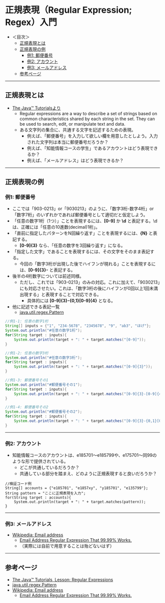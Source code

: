 # 正規表現（Regular Expression; Regex）入門

- ＜目次＞
  - <a href="#intro">正規表現とは</a>
  - <a href="#example">正規表現の例</a>
    - <a href="#ex1">例1: 郵便番号</a>
    - <a href="#ex2">例2: アカウント</a>
    - <a href="#ex3">例3: メールアドレス</a>
  - <a href="#ref">参考ページ</a>

<hr>

## <a name="intro">正規表現とは</a>
- [The Java™ Tutorialsより](https://docs.oracle.com/javase/tutorial/essential/regex/intro.html)
  - Regular expressions are a way to describe a set of strings based on common characteristics shared by each string in the set. They can be used to search, edit, or manipulate text and data.
  - ある文字列の集合に、共通する文字を記述するための表現。
    - 例えば、「郵便番号」を入力して欲しい欄を用意したとしよう。入力された文字列は本当に郵便番号だろうか？
    - 例えば、「知能情報コースの学生」であるアカウントはどう表現できるか？
    - 例えば、「メールアドレス」はどう表現できるか？

<hr>

## <a name="example">正規表現の例</a>
### <a name="ex1">例1: 郵便番号</a>
- ここでは「903-0213」or「9030213」のように、「数字3桁-数字4桁」or「数字7桁」のいずれかであれば郵便番号として適切だと仮定しよう。
- 「任意の数字1桁（1つ）」ことを表現するには、**[0-9]** か **\d** と表記する。\dは、正確には「任意の10進数(decimal)1桁」。
- 「直前に指定したパターンをN回繰り返す」ことを表現するには、**{N}** と表記する。
  - **[0-9]{3}** なら、「任意の数字を3回繰り返す」になる。
- 「指定した文字」であることを表現するには、その文字をそのまま表記する。
  - 今回の「数字3桁が出現した後でハイフンが現れる」ことを表現するには、**[0-9]{3}-** と表記する。
- 後半の4桁数字については前述同様。
  - ただし、これでは「903-0213」のみの対応。これに加えて、「9030213」にも対応させたい。これは、「数字3桁の後にハイフンが0回以上1回未満出現する」と表現することで対応できる。
    - 具体的には **[0-9]{3}-{0,1}[0-9]{4}** となる。
- 他に記述できる表記一覧
  - [java.util.regex.Pattern](https://docs.oracle.com/javase/10/docs/api/java/util/regex/Pattern.html)

```Java
//例1-1: 任意の数字1桁
String[] inputs = {"1", "234-5678", "2345678", "9", "ab3", "ほげ"};
System.out.println("#任意の数字1桁");
for(String target : inputs){
    System.out.println(target + ": " + target.matches("[0-9]"));
}

//例1-2: 任意の数字3桁
System.out.println("#任意の数字3桁");
for(String target : inputs){
    System.out.println(target + ": " + target.matches("[0-9]{3}"));
}

//例1-3: 郵便番号その1
System.out.println("#郵便番号その1");
for(String target : inputs){
    System.out.println(target + ": " + target.matches("[0-9]{3}-[0-9]{4}"));
}

//例1-4: 郵便番号その2
System.out.println("#郵便番号その2");
for(String target : inputs){
    System.out.println(target + ": " + target.matches("[0-9]{3}-{0,1}[0-9]{4}"));
}
```

<hr>

### <a name="ex2">例2: アカウント</a>
- 知能情報コースのアカウントは、e185701〜e185799や、e175701〜同99のような形で提供されている。
  - どこが共通しているだろうか？
  - 共通している部分を踏まえ、どのように正規表現すると良いだろうか？

```
//検証コード例
String[] accounts = {"e185701", "e1857xy", "y185701", "e135799"};
String pattern = "ここに正規表現を入力";
for(String target : accounts){
    System.out.println(target + ": " + target.matches(pattern));
}
```

<hr>

### <a name="ex3">例3: メールアドレス</a>
- [Wikipedia: Email address](https://en.wikipedia.org/wiki/Email_address)
  - [Email Address Regular Expression That 99.99% Works.](https://emailregex.com)
  - （実際には自前で用意することは殆どないはず）

<hr>

## <a name="ref">参考ページ</a>
- [The Java™ Tutorials, Lesson: Regular Expressions](https://docs.oracle.com/javase/tutorial/essential/regex/index.html)
- [java.util.regex.Pattern](https://docs.oracle.com/javase/10/docs/api/java/util/regex/Pattern.html)
- [Wikipedia: Email address](https://en.wikipedia.org/wiki/Email_address)
  - [Email Address Regular Expression That 99.99% Works.](https://emailregex.com)
